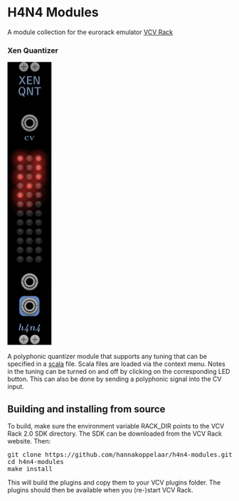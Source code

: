 # H4N4 Modules
A module collection for the eurorack emulator [VCV Rack](https://www.vcvrack.com)

### Xen Quantizer[](#xen-qnt)
![Xen Quantizer](img/xen-qnt.png)

A polyphonic quantizer module that supports any tuning that can be specified in a [scala](https://huygens-fokker.org/scala/) file. Scala files are loaded via the context menu. Notes in the tuning can be turned on and off by clicking on the corresponding LED button. This can also be done by sending a polyphonic signal into the CV input.

## Building and installing from source
To build, make sure the environment variable RACK_DIR points to the VCV Rack 2.0 SDK directory. The SDK can be downloaded from the VCV Rack website. Then:

<pre>
git clone https://github.com/hannakoppelaar/h4n4-modules.git
cd h4n4-modules
make install
</pre>

This will build the plugins and copy them to your VCV plugins folder. The plugins should then be available when you (re-)start VCV Rack.


